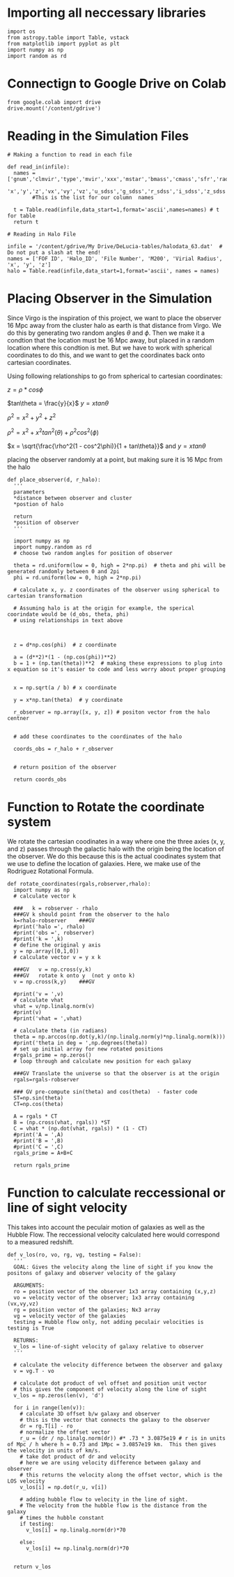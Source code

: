 # Importing all neccessary libraries

```
import os
from astropy.table import Table, vstack
from matplotlib import pyplot as plt
import numpy as np
import random as rd
```

# Connectign to Google Drive on Colab

```
from google.colab import drive
drive.mount('/content/gdrive')
```

# Reading in the Simulation Files

```
# Making a function to read in each file

def read_in(infile):
  names = ['gnum','clmvir','type','mvir','xxx','mstar','bmass','cmass','sfr','radius',\
        'x','y','z','vx','vy','vz','u_sdss','g_sdss','r_sdss','i_sdss','z_sdss']
        #This is the list for our column  names

  t = Table.read(infile,data_start=1,format='ascii',names=names) # t for table
  return t
  ```
  
```
# Reading in Halo File

infile = '/content/gdrive/My Drive/DeLucia-tables/halodata_63.dat'  # Do not put a slash at the end!
names = ['FOF ID', 'Halo_ID', 'File Number', 'M200', 'Virial Radius', 'x', 'y', 'z']
halo = Table.read(infile,data_start=1,format='ascii', names = names)
```
# Placing Observer in the Simulation

Since Virgo is the inspiration of this project, we want to place the observer 16 Mpc away from the cluster halo as earth is that distance from Virgo.  We do this by generating two random angles $\theta$ and $\phi$.  Then we make it a condtion that the location must be 16 Mpc away, but placed in a random location where this condtion is met.  But we have to work with spherical coordinates to do this, and we want to get the coordinates back onto cartesian coordinates.  

Using following relationships to go from spherical to cartesian coordinates:

$z = \rho * cos\phi$

$tan\theta = \frac{y}{x}$   $y = xtan\theta$

$\rho^2 = x^2+y^2+z^2$

$\rho^2 = x^2 + x^2tan^2(\theta) + \rho^2cos^2(\phi)$

$x = \sqrt{\frac{\rho^2(1 - cos^2\phi)}{1 + tan\theta}}$ and $y = xtan\theta$

placing the observer randomly at a point, but making sure it is 16 Mpc from the halo

```
def place_observer(d, r_halo):
  '''
  parameters 
  *distance between observer and cluster
  *postion of halo

  return 
  *position of observer   
  '''

  import numpy as np
  import numpy.random as rd
  # choose two random angles for position of observer

  theta = rd.uniform(low = 0, high = 2*np.pi)  # theta and phi will be generated randomly between 0 and 2pi
  phi = rd.uniform(low = 0, high = 2*np.pi)

  # calculate x, y. z coordinates of the observer using spherical to cartesian transformation

  # Assuming halo is at the origin for example, the sperical coorindate would be (d_obs, theta, phi)
  # using relationships in text above 

  

  z = d*np.cos(phi)  # z coordinate

  a = (d**2)*(1 - (np.cos(phi))**2)
  b = 1 + (np.tan(theta))**2  # making these expressions to plug into x equation so it's easier to code and less worry about proper grouping

  
  x = np.sqrt(a / b) # x coordinate
  
  y = x*np.tan(theta)  # y coordinate   

  r_observer = np.array([x, y, z]) # positon vector from the halo centner


  # add these coordinates to the coordinates of the halo

  coords_obs = r_halo + r_observer


  # return position of the observer

  return coords_obs

```

# Function to Rotate the coordinate system

We rotate the cartesian coodinates in a way where one the three axies (x, y, and z) passes through the galactic halo with the origin being the location of the observer.  We do this because this is the actual coodinates system that we use to define the location of galaxies.  Here, we make use of the Rodriguez Rotational Formula.

```
def rotate_coordinates(rgals,robserver,rhalo):
  import numpy as np
  # calculate vector k
   
  ###   k = robserver - rhalo    
  ###GV k should point from the observer to the halo
  k=rhalo-robserver    ###GV
  #print('halo =', rhalo) 
  #print('obs =', robserver)
  #print('k = ',k) 
  # define the original y axis
  y = np.array([0,1,0])
  # calculate vector v = y x k

  ###GV   v = np.cross(y,k)
  ###GV   rotate k onto y  (not y onto k)
  v = np.cross(k,y)    ###GV

  #print('v = ',v)
  # calculate vhat
  vhat = v/np.linalg.norm(v)
  #print(v)
  #print('vhat = ',vhat)

  # calculate theta (in radians)
  theta = np.arccos(np.dot(y,k)/(np.linalg.norm(y)*np.linalg.norm(k)))
  #print('theta in deg = ',np.degrees(theta))
  # set up initial array for new rotated positions
  #rgals_prime = np.zeros()
  # loop through and calculate new position for each galaxy

  ###GV Translate the universe so that the observer is at the origin
  rgals=rgals-robserver
  
  ### GV pre-compute sin(theta) and cos(theta)  - faster code
  ST=np.sin(theta)
  CT=np.cos(theta)

  A = rgals * CT
  B = (np.cross(vhat, rgals)) *ST
  C = vhat * (np.dot(vhat, rgals)) * (1 - CT)
  #print('A = ',A)
  #print('B = ',B)
  #print('C = ',C)
  rgals_prime = A+B+C

  return rgals_prime
  ```
# Function to calculate reccessional or line of sight velocity

This takes into account the peculair motion of galaxies as well as the Hubble Flow.  The reccessional velocity calculated here would correspond to a measured redshift.

```
def v_los(ro, vo, rg, vg, testing = False):
  ''' 
  GOAL: Gives the velocity along the line of sight if you know the positons of galaxy and observer velocity of the galaxy
  
  ARGUMENTS:
  ro = position vector of the observer 1x3 array containing (x,y,z)
  vo = velocity vector of the observer; 1x3 array containing (vx,vy,vz)
  rg = position vector of the galaxies; Nx3 array
  vg = velocity vector of the galaxies
  testing = Hubble flow only, not adding peculair velocities is testing is True

  RETURNS:
  v_los = line-of-sight velocity of galaxy relative to observer
  '''  
  
  # calculate the velocity difference between the observer and galaxy
  v = vg.T - vo

  # calculate dot product of vel offset and position unit vector
  # this gives the component of velocity along the line of sight
  v_los = np.zeros(len(v), 'd')

  for i in range(len(v)):
    # calculate 3D offset b/w galaxy and observer
    # this is the vector that connects the galaxy to the observer
    dr = rg.T[i] - ro
    # normalize the offset vector
    r_u = (dr / np.linalg.norm(dr)) #* .73 * 3.0875e19 # r is in units of Mpc / h where h = 0.73 and 1Mpc = 3.0857e19 km.  This then gives the velocity in units of km/s.
    # take dot product of dr and velocity
    # here we are using velocity difference between galaxy and observer
    # this returns the velocity along the offset vector, which is the LOS velocity
    v_los[i] = np.dot(r_u, v[i])

    # adding hubble flow to velocity in the line of sight.
    # The velocity from the hubble flow is the distance from the galaxy
    # times the hubble constant
    if testing:
      v_los[i] = np.linalg.norm(dr)*70  

    else:
      v_los[i] += np.linalg.norm(dr)*70  
     

  return v_los 

  ```


